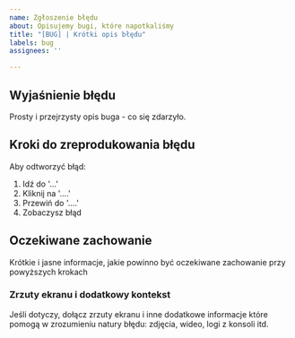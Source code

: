 ```yaml
---
name: Zgłoszenie błędu
about: Opisujemy bugi, które napotkaliśmy
title: "[BUG] | Krótki opis błędu"
labels: bug
assignees: ''

---
```


## Wyjaśnienie błędu
Prosty i przejrzysty opis buga - co się zdarzyło.

## Kroki do zreprodukowania błędu
Aby odtworzyć błąd:
1. Idź do '...'
2. Kliknij na '....'
3. Przewiń do '....'
4. Zobaczysz błąd

## Oczekiwane zachowanie
Krótkie i jasne informacje, jakie powinno być oczekiwane zachowanie przy powyższych krokach

### Zrzuty ekranu i dodatkowy kontekst
Jeśli dotyczy, dołącz zrzuty ekranu i inne dodatkowe informacje które pomogą w zrozumieniu natury błędu: zdjęcia, wideo, logi z konsoli itd.
